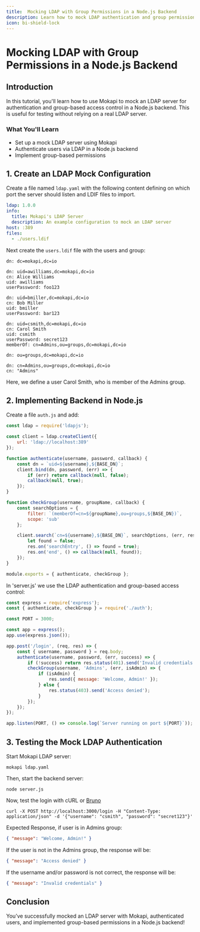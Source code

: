 ```yaml
---
title:  Mocking LDAP with Group Permissions in a Node.js Backend
description: Learn how to mock LDAP authentication and group permission using Mokapi and a Node.js backend.
icon: bi-shield-lock
---
```


# Mocking LDAP with Group Permissions in a Node.js Backend

## Introduction

In this tutorial, you'll learn how to use Mokapi to mock an LDAP server for authentication and group-based access 
control in a Node.js backend. This is useful for testing without relying on a real LDAP 
server.

### What You'll Learn

- Set up a mock LDAP server using Mokapi
- Authenticate users via LDAP in a Node.js backend
- Implement group-based permissions

## 1. Create an LDAP Mock Configuration

Create a file named `ldap.yaml` with the following content defining on which port the server
should listen and LDIF files to import. 

```yaml tab=ldap.yaml
ldap: 1.0.0
info:
  title: Mokapi's LDAP Server
  description: An example configuration to mock an LDAP server
host: :389
files:
  - ./users.ldif
```

Next create the `users.ldif` file with the users and group:

```ldif tab=users.ldif
dn: dc=mokapi,dc=io

dn: uid=awilliams,dc=mokapi,dc=io
cn: Alice Williams
uid: awilliams
userPassword: foo123

dn: uid=bmiller,dc=mokapi,dc=io
cn: Bob Miller
uid: bmiller
userPassword: bar123

dn: uid=csmith,dc=mokapi,dc=io
cn: Carol Smith
uid: csmith
userPassword: secret123
memberOf: cn=Admins,ou=groups,dc=mokapi,dc=io

dn: ou=groups,dc=mokapi,dc=io

dn: cn=Admins,ou=groups,dc=mokapi,dc=io
cn: "Admins"
```

Here, we define a user Carol Smith, who is member of the Admins group.

## 2. Implementing Backend in Node.js

Create a file `auth.js` and add:

```javascript
const ldap = require('ldapjs');

const client = ldap.createClient({
    url: 'ldap://localhost:389'
});

function authenticate(username, password, callback) {
    const dn = `uid=${username},${BASE_DN}`;
    client.bind(dn, password, (err) => {
        if (err) return callback(null, false);
        callback(null, true);
    });
}

function checkGroup(username, groupName, callback) {
    const searchOptions = {
        filter: `(memberOf=cn=${groupName},ou=groups,${BASE_DN})`,
        scope: 'sub'
    };

    client.search(`cn=${username},${BASE_DN}`, searchOptions, (err, res) => {
        let found = false;
        res.on('searchEntry', () => found = true);
        res.on('end', () => callback(null, found));
    });
}

module.exports = { authenticate, checkGroup };
```

In 'server.js' we use the LDAP authentication and group-based access control:

```javascript tab=server.js
const express = require('express');
const { authenticate, checkGroup } = require('./auth');

const PORT = 3000;

const app = express();
app.use(express.json());

app.post('/login', (req, res) => {
    const { username, password } = req.body;
    authenticate(username, password, (err, success) => {
        if (!success) return res.status(401).send('Invalid credentials');
        checkGroup(username, 'Admins', (err, isAdmin) => {
            if (isAdmin) {
                res.send({ message: 'Welcome, Admin!' });
            } else {
                res.status(403).send('Access denied');
            }
        });
    });
});

app.listen(PORT, () => console.log(`Server running on port ${PORT}`));
```

## 3. Testing the Mock LDAP Authentication 

Start Mokapi LDAP server:

```shell
mokapi ldap.yaml
```

Then, start the backend server:

```shell
node server.js
```

Now, test the login with cURL or [Bruno](https://www.usebruno.com/) 

```shell
curl -X POST http://localhost:3000/login -H "Content-Type: application/json" -d '{"username": "csmith", "password": "secret123"}'
```

Expected Response, if user is in Admins group:

```json
{ "message": "Welcome, Admin!" }
```

If the user is not in the Admins group, the response will be:

```json
{ "message": "Access denied" }
```

If the username and/or password is not correct, the response will be:

```json
{ "message": "Invalid credentials" }
```

## Conclusion

You’ve successfully mocked an LDAP server with Mokapi, authenticated users, and 
implemented group-based permissions in a Node.js backend!